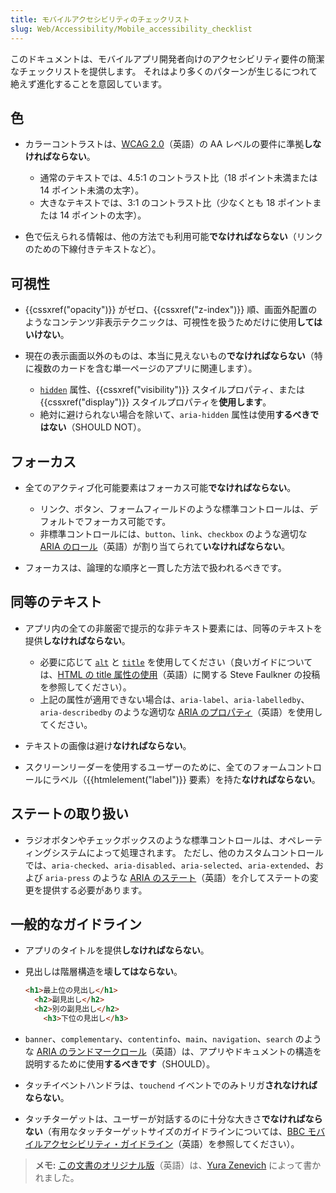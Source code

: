 ```yaml
---
title: モバイルアクセシビリティのチェックリスト
slug: Web/Accessibility/Mobile_accessibility_checklist
---
```


このドキュメントは、モバイルアプリ開発者向けのアクセシビリティ要件の簡潔なチェックリストを提供します。 それはより多くのパターンが生じるにつれて絶えず進化することを意図しています。

## 色

- カラーコントラストは、[WCAG 2.0](http://www.w3.org/TR/WCAG/)（英語）の AA レベルの要件に準拠**しなければならない**。

  - 通常のテキストでは、4.5:1 のコントラスト比（18 ポイント未満または 14 ポイント未満の太字）。
  - 大きなテキストでは、3:1 のコントラスト比（少なくとも 18 ポイントまたは 14 ポイントの太字）。

- 色で伝えられる情報は、他の方法でも利用可能**でなければならない**（リンクのための下線付きテキストなど）。

## 可視性

- {{cssxref("opacity")}} がゼロ、{{cssxref("z-index")}} 順、画面外配置のようなコンテンツ非表示テクニックは、可視性を扱うためだけに使用**してはいけない**。
- 現在の表示画面以外のものは、本当に見えないもの**でなければならない**（特に複数のカードを含む単一ページのアプリに関連します）。

  - [`hidden`](/ja/docs/Web/HTML/Global_attributes#hidden) 属性、{{cssxref("visibility")}} スタイルプロパティ、または {{cssxref("display")}} スタイルプロパティを**使用します**。
  - 絶対に避けられない場合を除いて、`aria-hidden` 属性は使用**するべきではない**（SHOULD NOT）。

## フォーカス

- 全てのアクティブ化可能要素はフォーカス可能**でなければならない**。

  - リンク、ボタン、フォームフィールドのような標準コントロールは、デフォルトでフォーカス可能です。
  - 非標準コントロールには、`button`、`link`、`checkbox` のような適切な [ARIA のロール](https://www.w3.org/TR/wai-aria/#roles)（英語）が割り当てられて**いなければならない**。

- フォーカスは、論理的な順序と一貫した方法で扱われるべきです。

## 同等のテキスト

- アプリ内の全ての非厳密で提示的な非テキスト要素には、同等のテキストを提供**しなければならない**。

  - 必要に応じて [`alt`](/ja/docs/Web/HTML/Element/img#alt) と [`title`](/ja/docs/Web/HTML/Global_attributes#title) を使用してください（良いガイドについては、[HTML の title 属性の使用](http://blog.paciellogroup.com/2013/01/using-the-html-title-attribute-updated/)（英語）に関する Steve Faulkner の投稿を参照してください）。
  - 上記の属性が適用できない場合は、`aria-label`、`aria-labelledby`、`aria-describedby` のような適切な [ARIA のプロパティ](https://www.w3.org/TR/wai-aria/#global_states)（英語）を使用してください。

- テキストの画像は避け**なければならない**。
- スクリーンリーダーを使用するユーザーのために、全てのフォームコントロールにラベル（{{htmlelement("label")}} 要素）を持た**なければならない**。

## ステートの取り扱い

- ラジオボタンやチェックボックスのような標準コントロールは、オペレーティングシステムによって処理されます。 ただし、他のカスタムコントロールでは、`aria-checked`、`aria-disabled`、`aria-selected`、`aria-extended`、および `aria-press` のような [ARIA のステート](https://www.w3.org/TR/wai-aria/#attrs_widgets)（英語）を介してステートの変更を提供する必要があります。

## 一般的なガイドライン

- アプリのタイトルを提供**しなければならない**。
- 見出しは階層構造を壊**してはならない**。

  ```html
  <h1>最上位の見出し</h1>
    <h2>副見出し</h2>
    <h2>別の副見出し</h2>
      <h3>下位の見出し</h3>
  ```

- `banner`、`complementary`、`contentinfo`、`main`、`navigation`、`search` のような [ARIA のランドマークロール](https://www.w3.org/TR/wai-aria/#landmark_roles)（英語）は、アプリやドキュメントの構造を説明するために使用**するべきです**（SHOULD）。
- タッチイベントハンドラは、`touchend` イベントでのみトリガ**されなければならない**。
- タッチターゲットは、ユーザーが対話するのに十分な大きさ**でなければならない**（有用なタッチターゲットサイズのガイドラインについては、[BBC モバイルアクセシビリティ・ガイドライン](http://www.bbc.co.uk/guidelines/futuremedia/accessibility/mobile/design/touch-target-size)（英語）を参照してください）。

> **メモ:** [この文書のオリジナル版](http://yzen.github.io/firefoxos/2014/04/30/mobile-accessibility-checklist.html)（英語）は、[Yura Zenevich](http://yzen.github.io/) によって書かれました。
